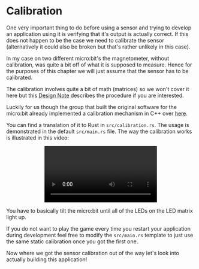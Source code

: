 # Calibration

One very important thing to do before using a sensor and trying to develop
an application using it is verifying that it's output is actually correct.
If this does not happen to be the case we need to calibrate the sensor
(alternatively it could also be broken but that's rather unlikely in this case).

In my case on two different micro:bit's the magnetometer, without calibration,
was quite a bit off of what it is supposed to measure. Hence for the purposes
of this chapter we will just assume that the sensor has to be calibrated.

The calibration involves quite a bit of math (matrices) so we won't cover it here but this
[Design Note] describes the procedure if you are interested. 

[Design Note]: https://www.st.com/resource/en/design_tip/dt0103-compensating-for-magnetometer-installation-error-and-hardiron-effects-using-accelerometerassisted-2d-calibration-stmicroelectronics.pdf

Luckily for us though the group that built the original software for the
micro:bit already implemented a calibration mechanism in C++ over [here].

[here]: https://github.com/lancaster-university/codal-microbit-v2/blob/006abf5566774fbcf674c0c7df27e8a9d20013de/source/MicroBitCompassCalibrator.cpp

You can find a translation of it to Rust in `src/calibration.rs`. The usage
is demonstrated in the default `src/main.rs` file. The way the calibration
works is illustrated in this video:

<p align="center">
<video src="https://video.microbit.org/support/compass+calibration.mp4" loop autoplay>
</p>

You have to basically tilt the micro:bit until all of the LEDs on the LED matrix light up.

If you do not want to play the game every time you restart your application during development
feel free to modify the `src/main.rs` template to just use the same static calibration
once you got the first one.

Now where we got the sensor calibration out of the way let's look into
actually building this application!
